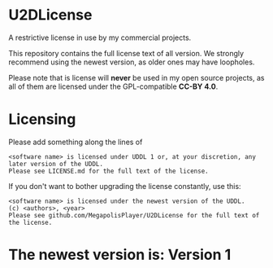 # U2DLicense

A restrictive license in use by my commercial projects.

This repository contains the full license text of all version. We strongly recommend using the newest version, as older ones may have loopholes.

Please note that is license will **never** be used in my open source projects, as all of them are licensed under the GPL-compatible **CC-BY 4.0**.

# Licensing

Please add something along the lines of
```
<software name> is licensed under UDDL 1 or, at your discretion, any later version of the UDDL.
Please see LICENSE.md for the full text of the license.
```

If you don't want to bother upgrading the license constantly, use this:
```
<software name> is licensed under the newest version of the UDDL.
(c) <authors>, <year>
Please see github.com/MegapolisPlayer/U2DLicense for the full text of the license.
```

# The newest version is: Version 1

